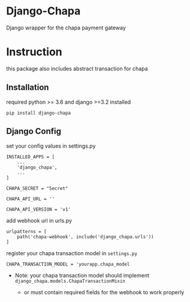 # Django-Chapa 

Django wrapper for the chapa payment gateway


# Instruction
this package also includes abstract transaction for chapa

## Installation

required python >= 3.6 and django >=3.2 installed

```
pip install django-chapa
```

## Django Config
set your config values in settings.py

```
INSTALLED_APPS = [
    ...
    'django_chapa',
    ...
]

CHAPA_SECRET = "Secret"

CHAPA_API_URL = ''

CHAPA_API_VERSION = 'v1'

```

add webhook url in urls.py 

```
urlpatterns = [
    path('chapa-webhook', include('django_chapa.urls'))
]
```

register your chapa transaction model in    ``settings.py``

```CHAPA_TRANSACTION_MODEL = 'yourapp.chapa_model```

- Note: your chapa transaction model should implement ``django_chapa.models.ChapaTransactionMixin``
    
    - or must contain required fields for the webhook to work properly